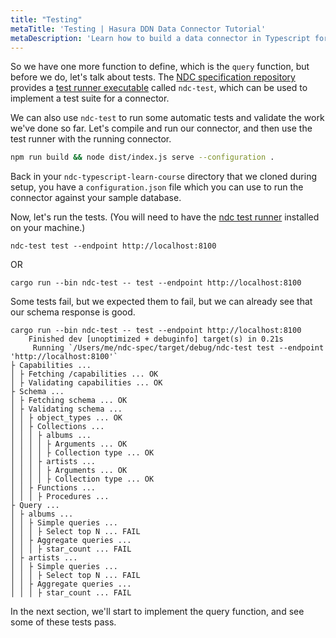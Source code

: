 ```yaml
---
title: "Testing"
metaTitle: 'Testing | Hasura DDN Data Connector Tutorial'
metaDescription: 'Learn how to build a data connector in Typescript for Hasura DDN'
---
```


So we have one more function to define, which is the `query` function, but before we do, let's talk about tests. The 
[NDC specification repository](https://github.com/hasura/ndc-spec/) provides a
[test runner executable](https://github.com/hasura/ndc-spec/tree/main/ndc-test) called `ndc-test`, which can be used to
implement a test suite for a connector.

We can also use `ndc-test` to run some automatic tests and validate the work we've done so far. Let's compile and run
our connector, and then use the test runner with the running connector.

```sh
npm run build && node dist/index.js serve --configuration .
```

Back in your `ndc-typescript-learn-course` directory that we cloned during setup, you have a `configuration.json` file 
which you can use to run the connector against your sample database.

[//]: # (TODO more info about configuration.json)

[//]: # (In this context of this course you need not worry about the configuration file or how it was created, although it is )
[//]: # (a core feature of Hasura DDN. You can read more about it in the )
[//]: # ([Hasura DDN quickstart]&#40;https://hasura.io/docs/3.0/local-dev/&#41; and in the )
[//]: # ([supergraph modeling]&#40;https://hasura.io/docs/3.0/supergraph-modeling/overview/&#41; section of docs. )

[//]: # (TODO - document the test runner better in the spec repo)
Now, let's run the tests. (You will need to have the
[ndc test runner](https://github.com/hasura/ndc-spec/tree/main/ndc-test) installed on
your machine.)

```shell
ndc-test test --endpoint http://localhost:8100
```

OR

```shell
cargo run --bin ndc-test -- test --endpoint http://localhost:8100
````

Some tests fail, but we expected them to fail, but we can already see that our schema response is good.

```text
cargo run --bin ndc-test -- test --endpoint http://localhost:8100
    Finished dev [unoptimized + debuginfo] target(s) in 0.21s
     Running `/Users/me/ndc-spec/target/debug/ndc-test test --endpoint 'http://localhost:8100'`
├ Capabilities ...
│ ├ Fetching /capabilities ... OK
│ ├ Validating capabilities ... OK
├ Schema ...
│ ├ Fetching schema ... OK
│ ├ Validating schema ...
│ │ ├ object_types ... OK
│ │ ├ Collections ...
│ │ │ ├ albums ...
│ │ │ │ ├ Arguments ... OK
│ │ │ │ ├ Collection type ... OK
│ │ │ ├ artists ...
│ │ │ │ ├ Arguments ... OK
│ │ │ │ ├ Collection type ... OK
│ │ ├ Functions ...
│ │ │ ├ Procedures ...
├ Query ...
│ ├ albums ...
│ │ ├ Simple queries ...
│ │ │ ├ Select top N ... FAIL
│ │ ├ Aggregate queries ...
│ │ │ ├ star_count ... FAIL
│ ├ artists ...
│ │ ├ Simple queries ...
│ │ │ ├ Select top N ... FAIL
│ │ ├ Aggregate queries ...
│ │ │ ├ star_count ... FAIL
```

In the next section, we'll start to implement the query function, and see some of these tests pass.